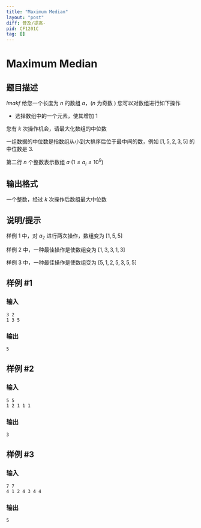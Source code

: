 ```yaml
---
title: "Maximum Median"
layout: "post"
diff: 普及/提高-
pid: CF1201C
tag: []
---
```


# Maximum Median

## 题目描述

$Imakf$ 给您一个长度为 $n$ 的数组 $a$，$(n$ 为奇数 $)$ 您可以对数组进行如下操作

-  选择数组中的一个元素，使其增加 $1$

您有 $k$ 次操作机会，请最大化数组的中位数 

一组数据的中位数是指数组从小到大排序后位于最中间的数，例如 $[1,5,2,3,5]$ 的中位数是 $3$. 


第二行 $n$ 个整数表示数组 $a\ (1 \leq a_i \leq 10^9)$

## 输出格式

一个整数，经过 $k$ 次操作后数组最大中位数

## 说明/提示

样例 $1$ 中，对 $a_2$ 进行两次操作，数组变为 $[1,5,5]$

样例 $2$ 中，一种最佳操作是使数组变为 $[1,3,3,1,3]$ 

样例 $3$ 中，一种最佳操作是使数组变为 $[5,1,2,5,3,5,5]$

## 样例 #1

### 输入

```
3 2
1 3 5

```

### 输出

```
5
```

## 样例 #2

### 输入

```
5 5
1 2 1 1 1

```

### 输出

```
3
```

## 样例 #3

### 输入

```
7 7
4 1 2 4 3 4 4

```

### 输出

```
5
```

